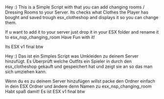 Hey :)
This is a Simple Script with that you can add changing rooms / Dressing Rooms to your Server.
Its checks what Clothes the Player has bought and saved trough esx_clotheshop and displays it so you can change them.

If u want to add it to your server just drop it in your ESX folder and rename it to esx_nsp_changing_room
Have Fun with it!

Its ESX v1 final btw




Hey :)
Das ist ein Simples Script was Umkleiden zu deinem Server hinzufügt.
Es Überprüft welche Outfits ein Spieler in durch den esx_clotheshop gekauft und gespeichert hat und zeigt sie an so das man sich umziehen kann.

Wenn du es zu deinem Server hinzufügen willst packe den Ordner einfach in dein ESX Ordner und ändere denn Namen zu esx_nsp_changing_room
Habt spaß damit!
Es ist ESX v1 final btw
